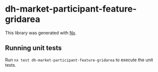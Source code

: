 # dh-market-participant-feature-gridarea

This library was generated with [Nx](https://nx.dev).

## Running unit tests

Run `nx test dh-market-participant-feature-gridarea` to execute the unit tests.
